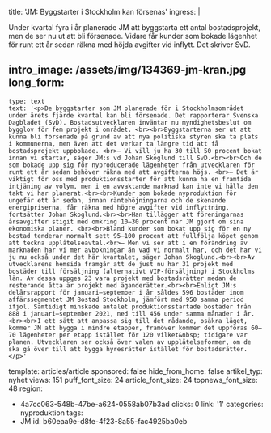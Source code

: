 title: 'JM: Byggstarter i Stockholm kan försenas'
ingress: |
  <p>Under kvartal fyra i år planerade JM att byggstarta ett antal bostadsprojekt, men de ser nu ut att bli försenade. Vidare får kunder som bokade lägenhet för runt ett år sedan räkna med höjda avgifter vid inflytt. Det skriver SvD.
  </p>
  
intro_image: /assets/img/134369-jm-kran.jpg
long_form:
  -
    type: text
    text: '<p>De byggstarter som JM planerade för i Stockholmsområdet under årets fjärde kvartal kan bli försenade. Det rapporterar Svenska Dagbladet (SvD). Bostadsutvecklaren inväntar nu myndighetsbeslut om bygglov för fem projekt i området. <br><br>Byggstarterna ser ut att kunna bli försenade på grund av att nya politiska styren ska ta plats i kommunerna, men även att det verkar ta längre tid att få bostadsprojekt uppbokade. <br>– Vi vill ju ha 30 till 50 procent bokat innan vi startar, säger JM:s vd Johan Skoglund till SvD.<br><br>Och de som bokade upp sig för nyproducerade lägenheter från utvecklaren för runt ett år sedan behöver räkna med att avgifterna höjs. <br>– Det är viktigt för oss med produktionsstarter för att kunna ha en framtida intjäning av volym, men i en avvaktande marknad kan inte vi hålla den takt vi har planerat.<br><br>Kunder som bokade nyproduktion för ungefär ett år sedan, innan räntehöjningarna och de skenande energipriserna, får räkna med högre avgifter vid inflyttning, fortsätter Johan Skoglund.<br><br>Han tillägger att föreningarnas årsavgifter stigit med omkring 10–30 procent när JM gjort om sina ekonomiska planer. <br><br>Bland kunder som bokat upp sig för en ny bostad tenderar normalt sett 95–100 procent att fullfölja köpet genom att teckna upplåtelseavtal.<br>– Men vi ser att i en förändring av marknaden har vi mer avbokningar än vad vi normalt har, och det har vi ju nu också under det här kvartalet, säger Johan Skoglund.<br><br>Av utvecklarens hemsida framgår att de just nu har 31 projekt med bostäder till försäljning (alternativt VIP-försäljning) i Stockholms län. Av dessa uppges 23 vara projekt med bostadsrätter medan de resterande åtta är projekt med äganderätter.<br><br>Enligt JM:s delårsrapport för januari–september i år såldes 596 bostäder inom affärssegmentet JM Bostad Stockholm, jämfört med 950 samma period ifjol. Samtidigt minskade antalet produktionsstartade bostäder från 888 i januari–september 2021, ned till 456 under samma månader i år. <br><br>I ett sätt att anpassa sig till det rådande, osäkra läget, kommer JM att bygga i mindre etapper, framöver kommer det uppföras 60–70 lägenheter per etapp istället för 120 vilket&nbsp; tidigare var planen. Utvecklaren ser också över valen av upplåtelseformer, om de ska gå över till att bygga hyresrätter istället för bostadsrätter.</p>'
template: articles/article
sponsored: false
hide_from_home: false
artikel_typ: nyhet
views: 151
puff_font_size: 24
article_font_size: 24
topnews_font_size: 48
region:
  - 4a7cc063-548b-47be-a624-0558ab07b3ad
clicks: 0
link: '1'
categories: nyproduktion
tags:
  - JM
id: b60eaa9e-d8fe-4f23-8a55-fac4925ba0eb
